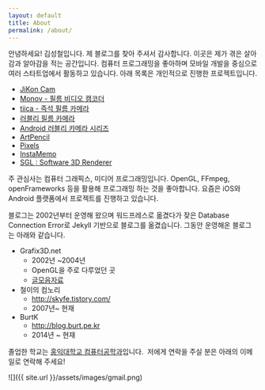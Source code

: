 ```yaml
---
layout: default
title: About
permalink: /about/
---
```


안녕하세요! 김성철입니다. 제 블로그를 찾아 주셔서 감사합니다. 이곳은 제가 겪은 살아감과 알아감을 적는 공간입니다. 컴퓨터 프로그래밍을 좋아하며 모바일 개발을 중심으로 여러 스타트업에서 활동하고 있습니다. 아래 목록은 개인적으로 진행한 프로젝트입니다.
  * [JiKon Cam](https://itunes.apple.com/app/id1315263599?mt=8)
  * [Monov - 필름 비디오 캠코더](https://itunes.apple.com/app/id1312220655?mt=8)
  * [tiica - 즉석 필름 카메라](https://itunes.apple.com/app/id1304952637?mt=8)
  * [러블리 필름 카메라](https://itunes.apple.com/app/id1296744130?mt=8)
  * [Android 러블리 카메라 시리즈](https://play.google.com/store/apps/developer?id=BurtK)
  * [ArtPencil](https://itunes.apple.com/kr/app/artpencil-yeonpil-geulim-geuligi/id572429976?mt=8)
  * [Pixels](https://itunes.apple.com/kr/app/pixels-dayanghan-beuleosilo/id550071897?mt=8)
  * [InstaMemo](https://itunes.apple.com/kr/app/ppaleun-memo-instamemo/id590327025?mt=8)
  * [SGL : Software 3D Renderer](https://github.com/skyfe79/SGL)

주 관심사는 컴퓨터 그래픽스, 미디어 프로그래밍입니다. OpenGL, FFmpeg, openFrameworks 등을 활용해 프로그래밍 하는 것을 좋아합니다. 요즘은 iOS와 Android 플랫폼에서 프로젝트를 진행하고 있습니다. 

블로그는 2002년부터 운영해 왔으며 워드프레스로 옮겼다가 잦은 Database Connection Error로 Jekyll 기반으로 블로그를 옮겼습니다. 그동안 운영해온 블로그는 아래와 같습니다.

  * Grafix3D.net 
      * 2002년 ~2004년
      * OpenGL을 주로 다루었던 곳
      * [글모음자료](http://skyfe.tistory.com/attachment/cfile4.uf@1575FE364E9994FF0F8283.chm)
  * 철이의 컴노리 
      * <http://skyfe.tistory.com/>
      * 2007년~ 현재
  * BurtK 
      * <http://blog.burt.pe.kr>
      * 2014년 ~ 현재

졸업한 학교는 [홍익대학교 컴퓨터공학과](http://www.ce.hongik.ac.kr/)입니다.  저에게 연락을 주실 분은 아래의 이메일로 연락해 주세요!

![]({{ site.url }}/assets/images/gmail.png)